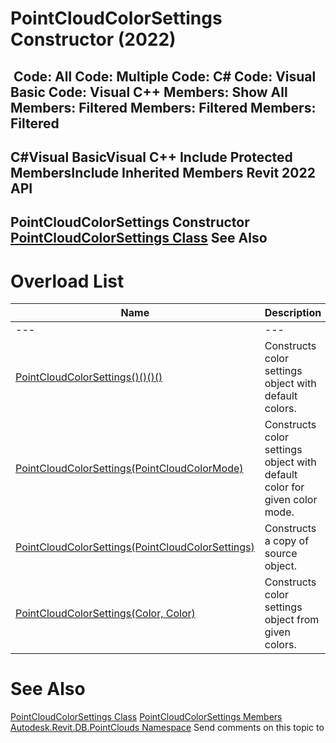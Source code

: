 # PointCloudColorSettings Constructor (2022)

﻿
 Code: All Code: Multiple Code: C# Code: Visual Basic Code: Visual C++  Members: Show All Members: Filtered Members: Filtered Members: Filtered   
---  
C#Visual BasicVisual C++
Include Protected MembersInclude Inherited Members
Revit 2022 API  
---  
PointCloudColorSettings Constructor   
[PointCloudColorSettings Class](5f7af794-d52e-76a2-c38b-33eed5242484.md "PointCloudColorSettings Class") See Also  
---  
# Overload List
| Name | Description |
| --- | --- |
| --- | --- | --- |
| [PointCloudColorSettings()()()()](83ec5569-bbab-eb7e-f53c-89b176329cee.md "PointCloudColorSettings Constructor") | Constructs color settings object with default colors. |
| [PointCloudColorSettings(PointCloudColorMode)](8360a01b-5361-8ca2-f2fb-397e7887cf92.md "PointCloudColorSettings Constructor \(PointCloudColorMode\)") | Constructs color settings object with default color for given color mode. |
| [PointCloudColorSettings(PointCloudColorSettings)](4e4cfb85-6c2d-fbfd-2bb8-e6a6efcab2cd.md "PointCloudColorSettings Constructor \(PointCloudColorSettings\)") | Constructs a copy of source object. |
| [PointCloudColorSettings(Color, Color)](c5107f19-6c5f-a1c3-f403-a06961290b36.md "PointCloudColorSettings Constructor \(Color, Color\)") | Constructs color settings object from given colors. |

# See Also
[PointCloudColorSettings Class](5f7af794-d52e-76a2-c38b-33eed5242484.md "PointCloudColorSettings Class")
[PointCloudColorSettings Members](ea2c868b-1091-846a-5142-55f7f27a8d08.md "PointCloudColorSettings Members")
[Autodesk.Revit.DB.PointClouds Namespace](5974062a-47d4-c7bb-16f2-d5dd193bd170.md "Autodesk.Revit.DB.PointClouds Namespace")
Send comments on this topic to 